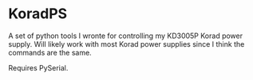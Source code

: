 # KoradPS
A set of python tools I wronte for controlling my KD3005P Korad power supply.
Will likely work with most Korad power supplies since I think the commands are the same.

Requires PySerial.
